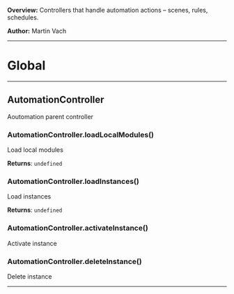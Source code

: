 **Overview:** Controllers that handle automation actions – scenes, rules, schedules.



**Author:** Martin Vach




* * *

# Global





* * *

## AutomationController
Aoutomation parent controller

### AutomationController.loadLocalModules() 

Load local modules

**Returns**: `undefined`

### AutomationController.loadInstances() 

Load instances

**Returns**: `undefined`

### AutomationController.activateInstance() 

Activate instance


### AutomationController.deleteInstance() 

Delete instance




* * *
